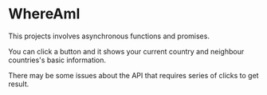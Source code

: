 # WhereAmI
This projects involves asynchronous functions and promises. 

You can click a button and it shows your current country and neighbour countries's basic information.

There may be some issues about the API that requires series of clicks to get result.
